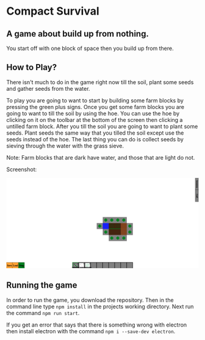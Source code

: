 # Compact Survival

## A game about build up from nothing.

You start off with one block of space then you build up from there.

## How to Play?

There isn't much to do in the game right now till the soil, plant some seeds and gather seeds from the water.

To play you are going to want to start by building some farm blocks by pressing the green plus signs. Once you get some farm blocks you are going to want to till the soil by using the hoe. You can use the hoe by clicking on it on the toolbar at the bottom of the screen then clicking a untilled farm block. After you till the soil you are going to want to plant some seeds. Plant seeds the same way that you tilled the soil except use the seeds instead of the hoe. The last thing you can do is collect seeds by sieving through the water with the grass sieve.

Note: Farm blocks that are dark have water, and those that are light do not.

Screenshot:

![Alt text](screenshots/screenshot1.png?raw=true "Optional Title")


## Running the game

In order to run the game, you download the repository. Then in the command line type ```npm install``` in the projects working directory. Next run the command ```npm run start```.

If you get an error that says that there is something wrong with electron then
install electron with the command ```npm i --save-dev electron```.

